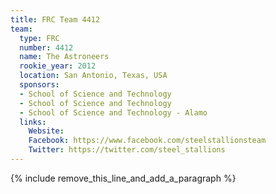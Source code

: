 ```yaml
---
title: FRC Team 4412
team:
  type: FRC
  number: 4412
  name: The Astroneers
  rookie_year: 2012
  location: San Antonio, Texas, USA
  sponsors:
  - School of Science and Technology
  - School of Science and Technology
  - School of Science and Technology - Alamo
  links:
    Website: 
    Facebook: https://www.facebook.com/steelstallionsteam
    Twitter: https://twitter.com/steel_stallions
---
```


{% include remove_this_line_and_add_a_paragraph %}